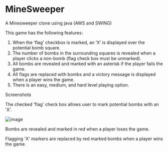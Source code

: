 # MineSweeper
A Minesweeper clone using java (AWS and SWING)

This game has the following features:
1.	When the ‘flag’ checkbox is marked, an ‘X’ is displayed over the potential bomb square.
2.	The number of bombs in the surrounding squares is revealed when a player clicks a non-bomb (flag check box must be unmarked).
3.	All bombs are revealed and marked with an asterisk if the player fails the game.
4.	All flags are replaced with bombs and a victory message is displayed when a player wins the game.
5.	There is an easy, medium, and hard level playing option.

Screenshots

The checked 'flag' check box allows user to mark potential bombs with an 'X'.

![image](https://user-images.githubusercontent.com/64290148/130882770-7b3dc883-4b3d-413f-b901-14c72cff9f5c.png)

Bombs are revealed and marked in red when a player loses the game.

Flagging 'X' markers are replaced by red marked bombs when a player wins the game.




